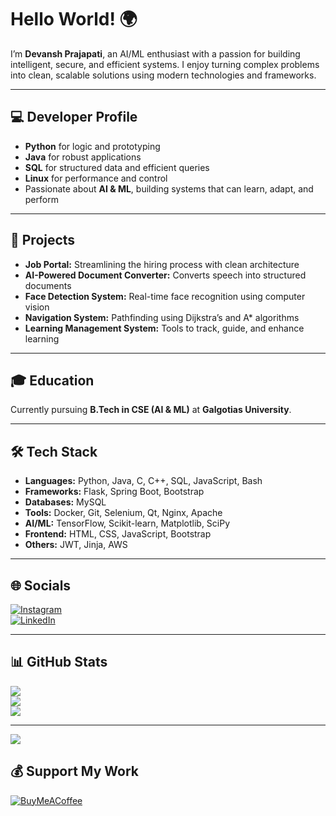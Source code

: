 # Hello World! 🌍  

I’m **Devansh Prajapati**, an AI/ML enthusiast with a passion for building intelligent, secure, and efficient systems. I enjoy turning complex problems into clean, scalable solutions using modern technologies and frameworks.

---

## 💻 Developer Profile  

- **Python** for logic and prototyping  
- **Java** for robust applications  
- **SQL** for structured data and efficient queries  
- **Linux** for performance and control  
- Passionate about **AI & ML**, building systems that can learn, adapt, and perform

---

## 🔧 Projects  

- **Job Portal:** Streamlining the hiring process with clean architecture  
- **AI-Powered Document Converter:** Converts speech into structured documents  
- **Face Detection System:** Real-time face recognition using computer vision  
- **Navigation System:** Pathfinding using Dijkstra’s and A* algorithms  
- **Learning Management System:** Tools to track, guide, and enhance learning  

---

## 🎓 Education  

Currently pursuing **B.Tech in CSE (AI & ML)** at **Galgotias University**.

---

## 🛠️ Tech Stack  

- **Languages:** Python, Java, C, C++, SQL, JavaScript, Bash  
- **Frameworks:** Flask, Spring Boot, Bootstrap  
- **Databases:** MySQL  
- **Tools:** Docker, Git, Selenium, Qt, Nginx, Apache  
- **AI/ML:** TensorFlow, Scikit-learn, Matplotlib, SciPy  
- **Frontend:** HTML, CSS, JavaScript, Bootstrap  
- **Others:** JWT, Jinja, AWS

---

## 🌐 Socials  
[![Instagram](https://img.shields.io/badge/Instagram-%23E4405F.svg?logo=Instagram&logoColor=white)](https://instagram.com/devansh_kumar_arya)  
[![LinkedIn](https://img.shields.io/badge/LinkedIn-%230077B5.svg?logo=linkedin&logoColor=white)](https://linkedin.com/in/devansharya)

---

## 📊 GitHub Stats  
![](https://github-readme-stats.vercel.app/api?username=DAR3D3V1L&theme=dark&hide_border=false)<br/>
![](https://github-readme-streak-stats.herokuapp.com/?user=DAR3D3V1L&theme=dark&hide_border=false)<br/>
![](https://github-readme-stats.vercel.app/api/top-langs/?username=DAR3D3V1L&theme=dark&hide_border=false&layout=compact)

---

[![](https://visitcount.itsvg.in/api?id=DAR3D3V1L&icon=0&color=0)](https://visitcount.itsvg.in)

## 💰 Support My Work  
[![BuyMeACoffee](https://img.shields.io/badge/Buy%20Me%20a%20Coffee-ffdd00?style=for-the-badge&logo=buy-me-a-coffee&logoColor=black)](https://buymeacoffee.com/dar3d3v1l)